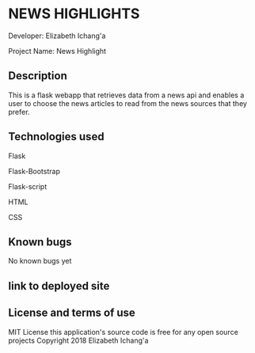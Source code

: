 # NEWS HIGHLIGHTS
Developer: Elizabeth Ichang'a

Project Name: News Highlight

## Description
This is a flask webapp that retrieves data from a news api and enables a user to choose the news articles to read from the news sources that they prefer.

## Technologies used
Flask

Flask-Bootstrap

Flask-script

HTML

CSS

## Known bugs
No known bugs yet

## link to deployed site

## License and terms of use
MIT License this application's source code is free for any open source projects
Copyright 2018 Elizabeth Ichang'a
